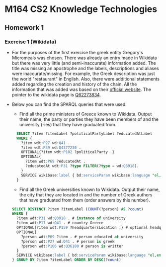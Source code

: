 # M164 CS2 Knowledge Technologies

## Homework 1

### Exercise 1 (Wikidata)

* For the purposes of the first exercise the greek entity Gregory's Micromeals was chosen. There was already an entry made in Wikidata but there was very little (and semi-inaccurate) information added. The title was missing an apostrophe and the labels, descriptions and aliases were inaccurate/missing. For example, the Greek description was just the world "restaurant" in English. Also, there were additional statements added regarding the creation and history of the chain. All the information that was added was based on their [official website](https://www.gregorys.gr/en). The pointer to the wikidata page is [Q62273834](https://www.wikidata.org/wiki/Q62273834).

* Below you can find the SPARQL queries that were used:
  * Find all the prime ministers of Greece known to Wikidata. Output their name, the party or parties they have been members of and the university (-ies) that they have graduated from.
  ```SQL
    SELECT ?item ?itemLabel ?politicalPartyLabel ?educatedAtLabel
    WHERE {
      ?item wdt:P27 wd:Q41 .
      ?item wdt:P39 wd:Q4377230 .
      OPTIONAL{?item wdt:P102 ?politicalParty .}
      OPTIONAL{
        ?item wdt:P69 ?educatedAt .
        ?educatedAt wdt:P31 ?type FILTER(?type = wd:Q3918).
      }
      SERVICE wikibase:label { bd:serviceParam wikibase:language "el,en". }
    }
    ```
  * Find all the Greek universities known to Wikidata. Output their name, the city that they are located in and the number of Greek authors that have graduated from them (order answers by this number).
  ```SQL  
  SELECT DISTINCT ?item ?itemLabel (COUNT(?person) AS ?count)
  WHERE {
    ?item wdt:P31 wd:Q3918 . # instance of university
    ?item wdt:P17 wd:Q41 . # country Greece
    OPTIONAL{?item wdt:P159 ?headquartersLocation .} # optional headquarters location
    OPTIONAL{
      ?person wdt:P69 ?item . # person educated at university
      ?person wdt:P27 wd:Q41 . # person is greek
      ?person wdt:P106 wd:Q36180 # person is writter
    }
    SERVICE wikibase:label { bd:serviceParam wikibase:language "el,en". }
  } GROUP BY ?item ?itemLabel ORDER BY DESC(?count)
  ```
